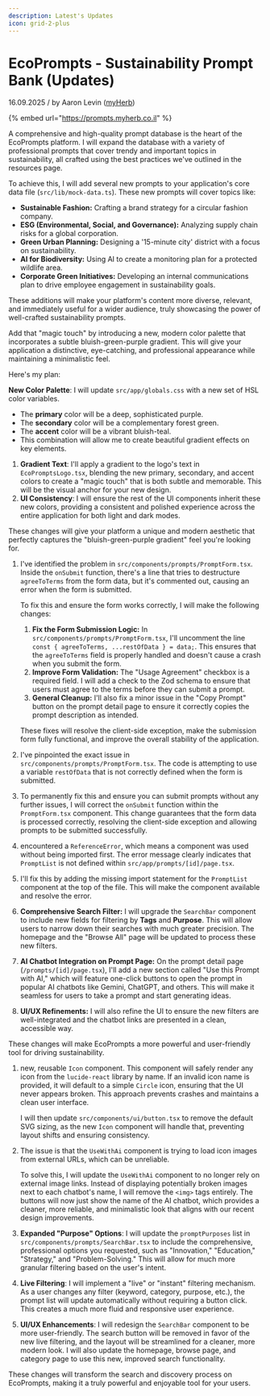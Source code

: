 ```yaml
---
description: Latest's Updates
icon: grid-2-plus
---
```


# EcoPrompts - Sustainability Prompt Bank (Updates)

16.09.2025 / by Aaron Levin ([myHerb](https://www.myherb.co.il/))

{% embed url="https://prompts.myherb.co.il" %}

A comprehensive and high-quality prompt database is the heart of the EcoPrompts platform. I will expand the database with a variety of professional prompts that cover trendy and important topics in sustainability, all crafted using the best practices we've outlined in the resources page.

To achieve this, I will add several new prompts to your application's core data file (`src/lib/mock-data.ts`). These new prompts will cover topics like:

* **Sustainable Fashion:** Crafting a brand strategy for a circular fashion company.
* **ESG (Environmental, Social, and Governance):** Analyzing supply chain risks for a global corporation.
* **Green Urban Planning:** Designing a '15-minute city' district with a focus on sustainability.
* **AI for Biodiversity:** Using AI to create a monitoring plan for a protected wildlife area.
* **Corporate Green Initiatives:** Developing an internal communications plan to drive employee engagement in sustainability goals.

These additions will make your platform's content more diverse, relevant, and immediately useful for a wider audience, truly showcasing the power of well-crafted sustainability prompts.

Add that "magic touch" by introducing a new, modern color palette that incorporates a subtle bluish-green-purple gradient. This will give your application a distinctive, eye-catching, and professional appearance while maintaining a minimalistic feel.

Here's my plan:

**New Color Palette**: I will update `src/app/globals.css` with a new set of HSL color variables.

* The **primary** color will be a deep, sophisticated purple.
* The **secondary** color will be a complementary forest green.
* The **accent** color will be a vibrant bluish-teal.
* This combination will allow me to create beautiful gradient effects on key elements.

1. **Gradient Text**: I'll apply a gradient to the logo's text in `EcoPromptsLogo.tsx`, blending the new primary, secondary, and accent colors to create a "magic touch" that is both subtle and memorable. This will be the visual anchor for your new design.
2. **UI Consistency**: I will ensure the rest of the UI components inherit these new colors, providing a consistent and polished experience across the entire application for both light and dark modes.

These changes will give your platform a unique and modern aesthetic that perfectly captures the "bluish-green-purple gradient" feel you're looking for.

1.  &#x20;I've identified the problem in `src/components/prompts/PromptForm.tsx`. Inside the `onSubmit` function, there's a line that tries to destructure `agreeToTerms` from the form data, but it's commented out, causing an error when the form is submitted.

    To fix this and ensure the form works correctly, I will make the following changes:

    1. **Fix the Form Submission Logic:** In `src/components/prompts/PromptForm.tsx`, I'll uncomment the line `const { agreeToTerms, ...restOfData } = data;`. This ensures that the `agreeToTerms` field is properly handled and doesn't cause a crash when you submit the form.
    2. **Improve Form Validation:** The "Usage Agreement" checkbox is a required field. I will add a check to the Zod schema to ensure that users must agree to the terms before they can submit a prompt.
    3. **General Cleanup:** I'll also fix a minor issue in the "Copy Prompt" button on the prompt detail page to ensure it correctly copies the prompt description as intended.

    These fixes will resolve the client-side exception, make the submission form fully functional, and improve the overall stability of the application.
2. I've pinpointed the exact issue in `src/components/prompts/PromptForm.tsx`. The code is attempting to use a variable `restOfData` that is not correctly defined when the form is submitted.
3. To permanently fix this and ensure you can submit prompts without any further issues, I will correct the `onSubmit` function within the `PromptForm.tsx` component. This change guarantees that the form data is processed correctly, resolving the client-side exception and allowing prompts to be submitted successfully.
4. encountered a `ReferenceError`, which means a component was used without being imported first. The error message clearly indicates that `PromptList` is not defined within `src/app/prompts/[id]/page.tsx`.
5. I'll fix this by adding the missing import statement for the `PromptList` component at the top of the file. This will make the component available and resolve the error.
6. **Comprehensive Search Filter:** I will upgrade the `SearchBar` component to include new fields for filtering by **Tags** and **Purpose**. This will allow users to narrow down their searches with much greater precision. The homepage and the "Browse All" page will be updated to process these new filters.
7. **AI Chatbot Integration on Prompt Page:** On the prompt detail page (`/prompts/[id]/page.tsx`), I'll add a new section called "Use this Prompt with AI," which will feature one-click buttons to open the prompt in popular AI chatbots like Gemini, ChatGPT, and others. This will make it seamless for users to take a prompt and start generating ideas.
8. **UI/UX Refinements:** I will also refine the UI to ensure the new filters are well-integrated and the chatbot links are presented in a clean, accessible way.

These changes will make EcoPrompts a more powerful and user-friendly tool for driving sustainability.

1.  new, reusable `Icon` component. This component will safely render any icon from the `lucide-react` library by name. If an invalid icon name is provided, it will default to a simple `Circle` icon, ensuring that the UI never appears broken. This approach prevents crashes and maintains a clean user interface.

    I will then update `src/components/ui/button.tsx` to remove the default SVG sizing, as the new `Icon` component will handle that, preventing layout shifts and ensuring consistency.
2.  The issue is that the `UseWithAi` component is trying to load icon images from external URLs, which can be unreliable.

    To solve this, I will update the `UseWithAi` component to no longer rely on external image links. Instead of displaying potentially broken images next to each chatbot's name, I will remove the `<img>` tags entirely. The buttons will now just show the name of the AI chatbot, which provides a cleaner, more reliable, and minimalistic look that aligns with our recent design improvements.
3. **Expanded "Purpose" Options**: I will update the `promptPurposes` list in `src/components/prompts/SearchBar.tsx` to include the comprehensive, professional options you requested, such as "Innovation," "Education," "Strategy," and "Problem-Solving." This will allow for much more granular filtering based on the user's intent.
4. **Live Filtering**: I will implement a "live" or "instant" filtering mechanism. As a user changes any filter (keyword, category, purpose, etc.), the prompt list will update automatically without requiring a button click. This creates a much more fluid and responsive user experience.
5. **UI/UX Enhancements**: I will redesign the `SearchBar` component to be more user-friendly. The search button will be removed in favor of the new live filtering, and the layout will be streamlined for a cleaner, more modern look. I will also update the homepage, browse page, and category page to use this new, improved search functionality.

These changes will transform the search and discovery process on EcoPrompts, making it a truly powerful and enjoyable tool for your users.&#x20;

